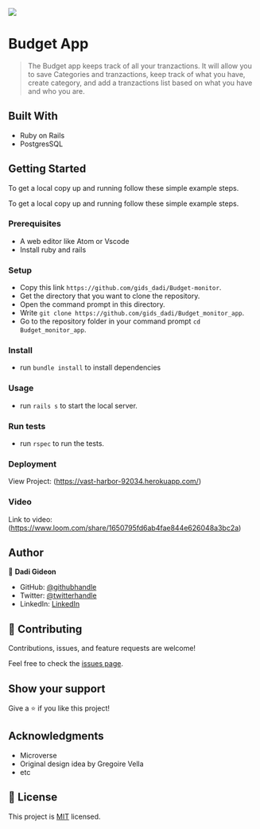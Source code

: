 ![](https://img.shields.io/badge/Microverse-blueviolet)

# Budget App

> The Budget app keeps track of all your tranzactions. It will allow you to save Categories and tranzactions,
> keep track of what you have, create category, and add a tranzactions list based on what you have and who you are.

## Built With

- Ruby on Rails
- PostgresSQL

## Getting Started

To get a local copy up and running follow these simple example steps.

To get a local copy up and running follow these simple example steps.

### Prerequisites

  - A web editor like Atom or Vscode
  - Install ruby and rails

### Setup
  - Copy this link `https://github.com/gids_dadi/Budget-monitor`.
  - Get the directory that you want to clone the repository.
  - Open the command prompt in this directory.
  - Write `git clone https://github.com/gids_dadi/Budget_monitor_app`.
  - Go to the repository folder in your command prompt `cd Budget_monitor_app`.

### Install
  - run `bundle install` to install dependencies

### Usage
  - run `rails s` to start the local server.

### Run tests
  - run `rspec` to run the tests.

### Deployment
View Project: (https://vast-harbor-92034.herokuapp.com/)


### Video
Link to video: (https://www.loom.com/share/1650795fd6ab4fae844e626048a3bc2a)

## Author

👤 **Dadi Gideon**

- GitHub: [@githubhandle](https://github.com/gids-dadi)
- Twitter: [@twitterhandle](https://twitter.com/Dadi_AG)
- LinkedIn: [LinkedIn](https://www.linkedin.com/in/gideon-dadi-1b5548146/)

## 🤝 Contributing

Contributions, issues, and feature requests are welcome!

Feel free to check the [issues page](../../issues/).

## Show your support

Give a ⭐️ if you like this project!

## Acknowledgments
- Microverse
- Original design idea by Gregoire Vella
- etc

## 📝 License

This project is [MIT](./MIT.md) licensed.
